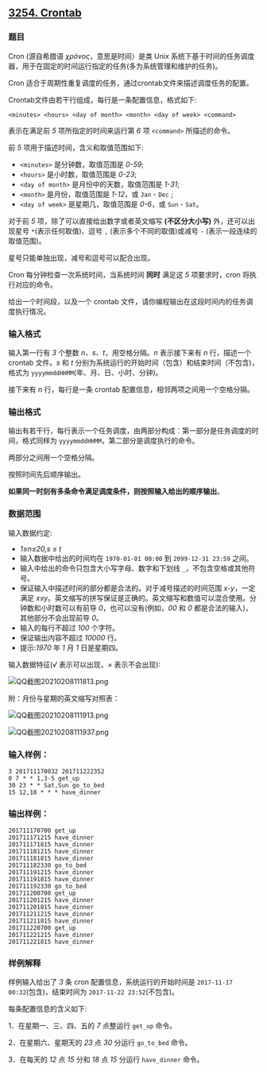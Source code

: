## [3254. Crontab](https://www.acwing.com/problem/content/3257/)

### 题目

Cron (源自希腊语 *χρόνος*，意思是时间〉是类 Unix 系统下基于时间的任务调度器，用于在固定的时间运行指定的任务(多为系统管理和维护的任务)。

Cron 适合于周期性重复调度的任务，通过crontab文件来描述调度任务的配置。

Crontab文件由若干行组成，每行是一条配置信息，格式如下:

```
<minutes> <hours> <day of month> <month> <day of week> <command>
```

表示在满足前 *5* 项所指定的时间来运行第 *6* 项 `<command>` 所描述的命令。

前 *5* 项用于描述时间，含义和取值范围如下:

- `<minutes>` 是分钟数，取值范围是 *0-59*;
- `<hours>` 是小时数，取值范围是 *0-23*;
- `<day of month>` 是月份中的天数，取值范围是 *1-31*;
- `<month>` 是月份，取值范围是 *1-12*，或 `Jan` - `Dec` ;
- `<day of week>` 是星期几，取值范围是 *0-6*，或 `Sun` - `Sat`。

对于前 *5* 项，除了可以直接给出数字或者英文缩写 **(不区分大小写)** 外，还可以出现星号 `*`(表示任何取值)、逗号 `,` (表示多个不同的取值)或减号 `-` (表示一段连续的取值范围)。

星号只能单独出现，减号和逗号可以配合出现。

Cron 每分钟检查一次系统时间，当系统时间 **同时** 满足这 *5* 项要求时，cron 将执行对应的命令。

给出一个时间段，以及一个 crontab 文件，请你编程输出在这段时间内的任务调度执行情况。

### 输入格式

输入第一行有 *3* 个整数 *n、s、t*，用空格分隔。*n* 表示接下来有 *n* 行，描述一个 crontab 文件。*s* 和 *t* 分别为系统运行的开始时间（包含）和结束时间（不包含)，格式为 `yyyymmddHHMM`(年、月、日、小时、分钟)。

接下来有 *n* 行，每行是一条 crontab 配置信息，相邻两项之间用一个空格分隔。

### 输出格式

输出有若干行，每行表示一个任务调度，由两部分构成︰第一部分是任务调度的时间，格式同样为 `yyyymmddHHMM`，第二部分是调度执行的命令。

两部分之间用一个空格分隔。

按照时间先后顺序输出。

**如果同一时刻有多条命令满足调度条件，则按照输入给出的顺序输出**。

### 数据范围

输入数据约定:

- *1≤n≤20,s ≤ t*
- 输入数据中给出的时间均在 `1970-01-01 00:00` 到 `2099-12-31 23:59` 之间。
- 输入中给出的命令只包含大小写字母、数字和下划线 `_`，不包含空格或其他符号。
- 保证输入中描述时间的部分都是合法的。对于减号描述的时间范围 *x-y*，一定满足 *x≤y*。英文缩写的拼写保证是正确的。英文缩写和数值可以混合使用。分钟数和小时数可以有前导 *0*，也可以没有(例如，*00* 和 *0* 都是合法的输入)，其他部分不会出现前导 *0*。
- 输入的每行不超过 *100* 个字符。
- 保证输出内容不超过 *10000* 行。
- 提示:*1970* 年 *1* 月 *1* 日是星期四。

输入数据特征(*√* 表示可以出现，*×* 表示不会出现)∶

 ![QQ截图20210208111813.png](https://cdn.acwing.com/media/article/image/2021/02/08/19_4ae6c48069-QQ截图20210208111813.png)

附：月份与星期的英文缩写对照表：

 ![QQ截图20210208111913.png](https://cdn.acwing.com/media/article/image/2021/02/08/19_6dc2fd3669-QQ截图20210208111913.png)

 ![QQ截图20210208111937.png](https://cdn.acwing.com/media/article/image/2021/02/08/19_81170b8369-QQ截图20210208111937.png)

### 输入样例：

```
3 201711170032 201711222352
0 7 * * 1,3-5 get_up
30 23 * * Sat,Sun go_to_bed
15 12,18 * * * have_dinner
```

### 输出样例：

```
201711170700 get_up
201711171215 have_dinner
201711171815 have_dinner
201711181215 have_dinner
201711181815 have_dinner
201711182330 go_to_bed
201711191215 have_dinner
201711191815 have_dinner
201711192330 go_to_bed
201711200700 get_up
201711201215 have_dinner
201711201815 have_dinner
201711211215 have_dinner
201711211815 have_dinner
201711220700 get_up
201711221215 have_dinner
201711221815 have_dinner
```

### 样例解释

样例输入给出了 *3* 条 cron 配置信息，系统运行的开始时间是 `2017-11-17 00:32`(包含)，结束时间为 `2017-11-22 23:52`(不包含)。

每条配置信息的含义如下:

1．在星期一、三、四、五的 *7* 点整运行 `get_up` 命令。

2．在星期六、星期天的 *23* 点 *30* 分运行 `go_to_bed` 命令。

3．在每天的 *12* 点 *15* 分和 *18* 点 *15* 分运行 `have_dinner` 命令。
